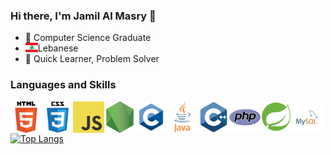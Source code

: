 ### Hi there, I'm Jamil Al Masry 👋 

<!--
**JamilAlMasry/JamilAlMasry** is a ✨ _special_ ✨ repository because its `README.md` (this file) appears on your GitHub profile.

Here are some ideas to get you started:
-->
- 🔭 Computer Science Graduate 
- Lebanese <img align="left" width="20px" src="https://github.com/lipis/flag-icons/blob/main/flags/4x3/lb.svg" />
- 💬 Quick Learner, Problem Solver



### Languages and Skills
<img align="left" alt="HTML5" width="50px" src="https://raw.githubusercontent.com/github/explore/80688e429a7d4ef2fca1e82350fe8e3517d3494d/topics/html/html.png" />
<img align="left" alt="CSS" width="50px" src="https://raw.githubusercontent.com/github/explore/80688e429a7d4ef2fca1e82350fe8e3517d3494d/topics/css/css.png" />
<img align="left" alt="Javascript" width="50px" src="https://raw.githubusercontent.com/github/explore/80688e429a7d4ef2fca1e82350fe8e3517d3494d/topics/javascript/javascript.png" />
<img align="left" alt="Node JS" width="50px" src="https://raw.githubusercontent.com/github/explore/5b3600551e122a3277c2c5368af2ad5725ffa9a1/topics/nodejs/nodejs.png" />
<img align="left" alt="C" width="50px" src="https://raw.githubusercontent.com/github/explore/5b3600551e122a3277c2c5368af2ad5725ffa9a1/topics/c/c.png" />
<img align="left" alt="Java" width="50px" src="https://raw.githubusercontent.com/github/explore/5b3600551e122a3277c2c5368af2ad5725ffa9a1/topics/java/java.png" />
<img align="left" alt="C++" width="50px" src="https://raw.githubusercontent.com/github/explore/5b3600551e122a3277c2c5368af2ad5725ffa9a1/topics/cpp/cpp.png" />
<img align="left" alt=" PHP" width="50px" src="https://raw.githubusercontent.com/github/explore/5b3600551e122a3277c2c5368af2ad5725ffa9a1/topics/php/php.png" />
<img align="left" alt="Springboot" width="50px" src="https://raw.githubusercontent.com/github/explore/5b3600551e122a3277c2c5368af2ad5725ffa9a1/topics/spring-boot/spring-boot.png" />
<img align="left" alt="mysql" width="50px" src="https://raw.githubusercontent.com/github/explore/5b3600551e122a3277c2c5368af2ad5725ffa9a1/topics/mysql/mysql.png" />

<br><br><br>
[![Top Langs](https://github-readme-stats.vercel.app/api/top-langs/?username=JamilAlMasry&layout=compact)](https://github.com/JamilAlMasry/github-readme-stats)

